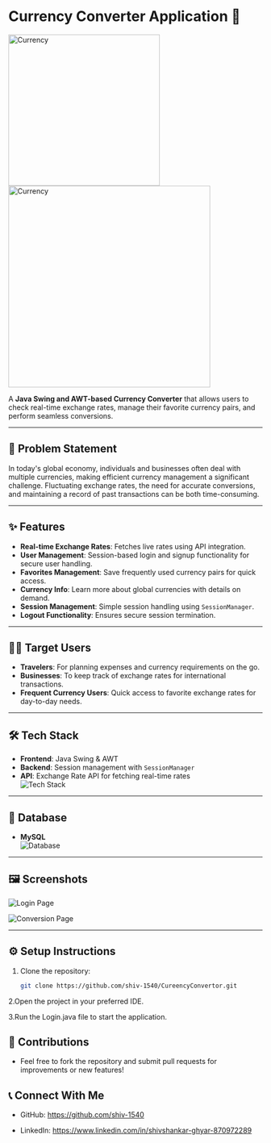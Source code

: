 # Currency Converter Application 💱  

<div>
   <img src="https://github.com/user-attachments/assets/6f8947d8-5b2d-4bf5-9e48-013f46d6d086" alt="Currency" width="300" height="300" style="margin-right: 10px;"/>
   <img src="https://github.com/user-attachments/assets/2bf065f2-5eb6-4d5c-8e25-5cc3b0ee10fa" alt="Currency" width="400" height="400" style="margin-right: 10px;"/>
</div>

A **Java Swing and AWT-based Currency Converter** that allows users to check real-time exchange rates, manage their favorite currency pairs, and perform seamless conversions.  

---

## 🚨 Problem Statement  

In today's global economy, individuals and businesses often deal with multiple currencies, making efficient currency management a significant challenge. Fluctuating exchange rates, the need for accurate conversions, and maintaining a record of past transactions can be both time-consuming.  

---

## ✨ Features  

- **Real-time Exchange Rates**: Fetches live rates using API integration.  
- **User Management**: Session-based login and signup functionality for secure user handling.  
- **Favorites Management**: Save frequently used currency pairs for quick access.  
- **Currency Info**: Learn more about global currencies with details on demand.  
- **Session Management**: Simple session handling using `SessionManager`.  
- **Logout Functionality**: Ensures secure session termination.  

---

## 🧑‍💼 Target Users  

- **Travelers**: For planning expenses and currency requirements on the go.  
- **Businesses**: To keep track of exchange rates for international transactions.  
- **Frequent Currency Users**: Quick access to favorite exchange rates for day-to-day needs.  

---

## 🛠️ Tech Stack  

- **Frontend**: Java Swing & AWT  
- **Backend**: Session management with `SessionManager`  
- **API**: Exchange Rate API for fetching real-time rates  
![Tech Stack](https://github.com/user-attachments/assets/6b98c830-3ca3-4455-b20b-5cb068297175)  

---

## 📂 Database  

- **MySQL**  
![Database](https://github.com/user-attachments/assets/f2920a57-007f-4689-af60-169fe9a305d9)  

---

## 🖼️ Screenshots  


![Login Page](https://github.com/user-attachments/assets/930362a5-1e65-4d76-a27f-225396948cad)  


![Conversion Page](https://github.com/user-attachments/assets/90fb6789-6861-49d7-a9c6-d067c2ddf588)  

---

## ⚙️ Setup Instructions  

1. Clone the repository:  
   ```bash
   git clone https://github.com/shiv-1540/CureencyConvertor.git

2.Open the project in your preferred IDE.
 
3.Run the Login.java file to start the application.

## 🤝 Contributions

  - Feel free to fork the repository and submit pull requests for improvements or new features!

## 📞 Connect With Me
   - GitHub: https://github.com/shiv-1540
   
   - LinkedIn: https://www.linkedin.com/in/shivshankar-ghyar-870972289






